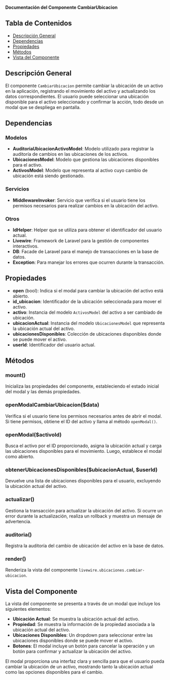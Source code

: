 **Documentación del Componente CambiarUbicacion**

## Tabla de Contenidos
- [Descripción General](#descripción-general)
- [Dependencias](#dependencias)
- [Propiedades](#propiedades)
- [Métodos](#métodos)
- [Vista del Componente](#vista-del-componente)

## Descripción General
El componente `CambiarUbicacion` permite cambiar la ubicación de un activo en la aplicación, registrando el movimiento del activo y actualizando los datos correspondientes. El usuario puede seleccionar una ubicación disponible para el activo seleccionado y confirmar la acción, todo desde un modal que se despliega en pantalla.

## Dependencias
### Modelos
- **AuditoriaUbicacionActivoModel**: Modelo utilizado para registrar la auditoría de cambios en las ubicaciones de los activos.
- **UbicacionesModel**: Modelo que gestiona las ubicaciones disponibles para el activo.
- **ActivosModel**: Modelo que representa al activo cuyo cambio de ubicación está siendo gestionado.

### Servicios
- **MiddlewareInvoker**: Servicio que verifica si el usuario tiene los permisos necesarios para realizar cambios en la ubicación del activo.

### Otros
- **IdHelper**: Helper que se utiliza para obtener el identificador del usuario actual.
- **Livewire**: Framework de Laravel para la gestión de componentes interactivos.
- **DB**: Facade de Laravel para el manejo de transacciones en la base de datos.
- **Exception**: Para manejar los errores que ocurren durante la transacción.

## Propiedades
- **open** (bool): Indica si el modal para cambiar la ubicación del activo está abierto.
- **id_ubicacion**: Identificador de la ubicación seleccionada para mover el activo.
- **activo**: Instancia del modelo `ActivosModel` del activo a ser cambiado de ubicación.
- **ubicacionActual**: Instancia del modelo `UbicacionesModel` que representa la ubicación actual del activo.
- **ubicacionesDisponibles**: Colección de ubicaciones disponibles donde se puede mover el activo.
- **userId**: Identificador del usuario actual.

## Métodos
### mount()
Inicializa las propiedades del componente, estableciendo el estado inicial del modal y las demás propiedades.

### openModalCambiarUbicacion($data)
Verifica si el usuario tiene los permisos necesarios antes de abrir el modal. Si tiene permisos, obtiene el ID del activo y llama al método `openModal()`.

### openModal($activoId)
Busca el activo por el ID proporcionado, asigna la ubicación actual y carga las ubicaciones disponibles para el movimiento. Luego, establece el modal como abierto.

### obtenerUbicacionesDisponibles($ubicacionActual, $userId)
Devuelve una lista de ubicaciones disponibles para el usuario, excluyendo la ubicación actual del activo.

### actualizar()
Gestiona la transacción para actualizar la ubicación del activo. Si ocurre un error durante la actualización, realiza un rollback y muestra un mensaje de advertencia.

### auditoria()
Registra la auditoría del cambio de ubicación del activo en la base de datos.

### render()
Renderiza la vista del componente `livewire.ubicaciones.cambiar-ubicacion`.

## Vista del Componente
La vista del componente se presenta a través de un modal que incluye los siguientes elementos:
- **Ubicación Actual**: Se muestra la ubicación actual del activo.
- **Propiedad**: Se muestra la información de la propiedad asociada a la ubicación actual del activo.
- **Ubicaciones Disponibles**: Un dropdown para seleccionar entre las ubicaciones disponibles donde se puede mover el activo.
- **Botones**: El modal incluye un botón para cancelar la operación y un botón para confirmar y actualizar la ubicación del activo.

El modal proporciona una interfaz clara y sencilla para que el usuario pueda cambiar la ubicación de un activo, mostrando tanto la ubicación actual como las opciones disponibles para el cambio.

